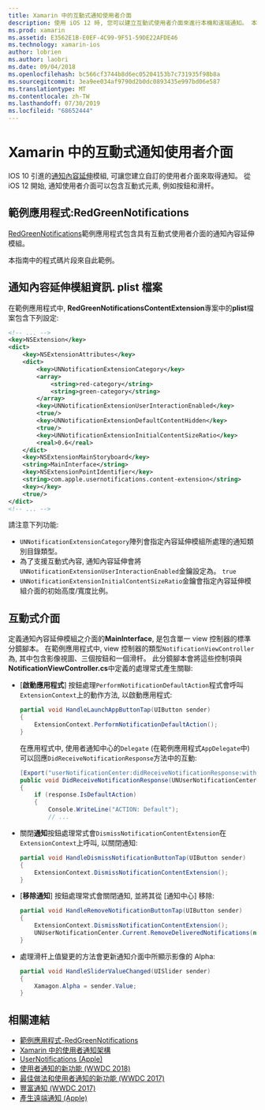 ```yaml
---
title: Xamarin 中的互動式通知使用者介面
description: 使用 iOS 12 時, 您可以建立互動式使用者介面來進行本機和遠端通知。 本指南說明如何搭配使用這些功能與 Xamarin。
ms.prod: xamarin
ms.assetid: E3562E1B-E0EF-4C99-9F51-59DE22AFDE46
ms.technology: xamarin-ios
author: lobrien
ms.author: laobri
ms.date: 09/04/2018
ms.openlocfilehash: bc566cf3744b8d6ec05204153b7c731935f98b8a
ms.sourcegitcommit: 3ea9ee034af9790d2b0dc0893435e997bd06e587
ms.translationtype: MT
ms.contentlocale: zh-TW
ms.lasthandoff: 07/30/2019
ms.locfileid: "68652444"
---
```

# <a name="interactive-notification-user-interfaces-in-xamarinios"></a>Xamarin 中的互動式通知使用者介面

IOS 10 引進的[通知內容延伸](~/ios/platform/user-notifications/advanced-user-notifications.md)模組, 可讓您建立自訂的使用者介面來取得通知。 從 iOS 12 開始, 通知使用者介面可以包含互動式元素, 例如按鈕和滑杆。

## <a name="sample-app-redgreennotifications"></a>範例應用程式:RedGreenNotifications

[RedGreenNotifications](https://docs.microsoft.com/samples/xamarin/ios-samples/ios12-redgreennotifications)範例應用程式包含具有互動式使用者介面的通知內容延伸模組。

本指南中的程式碼片段來自此範例。

## <a name="notification-content-extension-infoplist-file"></a>通知內容延伸模組資訊. plist 檔案

在範例應用程式中, **RedGreenNotificationsContentExtension**專案中的**plist**檔案包含下列設定:

```xml
<!-- ... -->
<key>NSExtension</key>
<dict>
    <key>NSExtensionAttributes</key>
    <dict>
        <key>UNNotificationExtensionCategory</key>
        <array>
            <string>red-category</string>
            <string>green-category</string>
        </array>
        <key>UNNotificationExtensionUserInteractionEnabled</key>
        <true/>
        <key>UNNotificationExtensionDefaultContentHidden</key>
        <true/>
        <key>UNNotificationExtensionInitialContentSizeRatio</key>
        <real>0.6</real>
    </dict>
    <key>NSExtensionMainStoryboard</key>
    <string>MainInterface</string>
    <key>NSExtensionPointIdentifier</key>
    <string>com.apple.usernotifications.content-extension</string>
    <key></key>
    <true/>
</dict>
<!-- ... -->
```

請注意下列功能:

- `UNNotificationExtensionCategory`陣列會指定內容延伸模組所處理的通知類別目錄類型。
- 為了支援互動式內容, 通知內容延伸會將`UNNotificationExtensionUserInteractionEnabled`金鑰設定為。 `true`
- `UNNotificationExtensionInitialContentSizeRatio`金鑰會指定內容延伸模組介面的初始高度/寬度比例。

## <a name="interactive-interface"></a>互動式介面

定義通知內容延伸模組之介面的**MainInterface**, 是包含單一 view 控制器的標準分鏡腳本。 在範例應用程式中, view 控制器的類型`NotificationViewController`為, 其中包含影像視圖、三個按鈕和一個滑杆。 此分鏡腳本會將這些控制項與**NotificationViewController.cs**中定義的處理常式產生關聯:

- [**啟動應用程式**] 按鈕處理`PerformNotificationDefaultAction`程式會呼叫`ExtensionContext`上的動作方法, 以啟動應用程式:

    ```csharp
    partial void HandleLaunchAppButtonTap(UIButton sender)
    {
        ExtensionContext.PerformNotificationDefaultAction();
    }
    ```

    在應用程式中, 使用者通知中心的`Delegate` (在範例應用程式`AppDelegate`中) 可以回應`DidReceiveNotificationResponse`方法中的互動:

    ```csharp
    [Export("userNotificationCenter:didReceiveNotificationResponse:withCompletionHandler:")]
    public void DidReceiveNotificationResponse(UNUserNotificationCenter center, UNNotificationResponse response, System.Action completionHandler)
    {
        if (response.IsDefaultAction)
        {
            Console.WriteLine("ACTION: Default");
            // ...
    ```

- 關閉**通知**按鈕處理常式會`DismissNotificationContentExtension`在`ExtensionContext`上呼叫, 以關閉通知:

    ```csharp
    partial void HandleDismissNotificationButtonTap(UIButton sender)
    {
        ExtensionContext.DismissNotificationContentExtension();
    }
    ```

- [**移除通知**] 按鈕處理常式會關閉通知, 並將其從 [通知中心] 移除:

    ```csharp
    partial void HandleRemoveNotificationButtonTap(UIButton sender)
    {
        ExtensionContext.DismissNotificationContentExtension();
        UNUserNotificationCenter.Current.RemoveDeliveredNotifications(new string[] { notification.Request.Identifier });
    }
    ```

- 處理滑杆上值變更的方法會更新通知介面中所顯示影像的 Alpha:

    ```csharp
    partial void HandleSliderValueChanged(UISlider sender)
    {
        Xamagon.Alpha = sender.Value;
    }
    ```

## <a name="related-links"></a>相關連結

- [範例應用程式-RedGreenNotifications](https://docs.microsoft.com/samples/xamarin/ios-samples/ios12-redgreennotifications)
- [Xamarin 中的使用者通知架構](~/ios/platform/user-notifications/index.md)
- [UserNotifications (Apple)](https://developer.apple.com/documentation/usernotifications?language=objc)
- [使用者通知的新功能 (WWDC 2018)](https://developer.apple.com/videos/play/wwdc2018/710/)
- [最佳做法和使用者通知的新功能 (WWDC 2017)](https://developer.apple.com/videos/play/wwdc2017/708/)
- [豐富通知 (WWDC 2017)](https://developer.apple.com/videos/play/wwdc2017/817/)
- [產生遠端通知 (Apple)](https://developer.apple.com/documentation/usernotifications/setting_up_a_remote_notification_server/generating_a_remote_notification)
